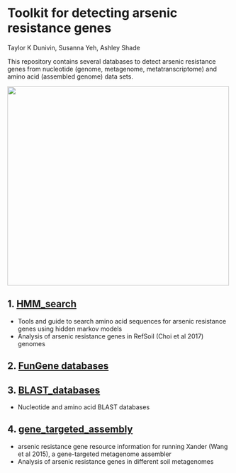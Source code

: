 # Toolkit for detecting arsenic resistance genes
Taylor K Dunivin, Susanna Yeh, Ashley Shade

This repository contains several databases to detect arsenic resistance genes from nucleotide (genome, metagenome, metatranscriptome) and amino acid (assembled genome) data sets. 

 <img src="https://github.com/ShadeLab/meta_arsenic/blob/master/images/Figure1-01.png" width="500" height="450"> 

## 1. [HMM_search](https://github.com/ShadeLab/meta_arsenic/tree/master/HMM_search)
- Tools and guide to search amino acid sequences for arsenic resistance genes using hidden markov models
- Analysis of arsenic resistance genes in RefSoil (Choi et al 2017) genomes 

## 2. [FunGene databases](http://fungene.cme.msu.edu/)

## 3. [BLAST_databases](https://github.com/ShadeLab/meta_arsenic/tree/master/BLAST_databases)
- Nucleotide and amino acid BLAST databases

## 4. [gene_targeted_assembly](https://github.com/ShadeLab/meta_arsenic/tree/master/gene_targeted_assembly)
- arsenic resistance gene resource information for running Xander (Wang et al 2015), a gene-targeted metagenome assembler
- Analysis of arsenic resistance genes in different soil metagenomes
